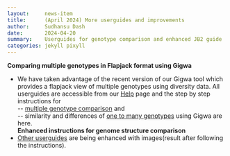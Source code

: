 ```yaml
---
layout:     news-item
title:      (April 2024) More userguides and improvements
author:     Sudhansu Dash
date:       2024-04-20
summary:    Userguides for genotype comparison and enhanced JB2 guide 
categories: jekyll pixyll
---
```


**Comparing multiple genotypes in Flapjack format using Gigwa**  
- We have taken advantage of the recent version of our Gigwa tool which provides a flapjack view of multiple genotypes using diversity data. All userguides are accessible from our [Help](/help/) page and the step by step instructions for  
-- [multiple genotype comparison](/userguides/gigwa/gigwa_flapjack.html) and    
-- similarity and differences of [one to many genotypes](/userguides/gigwa/gigwa-one-to-all.html) using Gigwa are here.  
**Enhanced instructions for genome structure comparison**
- [Other userguides](/userguides/jb2/jb2_genomeStrCompare.html) are being enhanced with images(result after following the instructions). 
<!--
Example:
GenBank RefSeq annotation for Genome assembly 1 for Arachis stenosperma, genotype V10309 is now available at PeanutBase. The primary source of this data is [GenBank](https://www.ncbi.nlm.nih.gov/genome/annotation_euk/Arachis_stenosperma/GCF_014773155.1-RS_2023_06/){:target="_blank"}. The files are in our [DataStore](https://data.legumeinfo.org/Arachis/stenosperma/){:target="_blank"} and you can look at other available resources at [PeanutBase species resources page](/taxa/arachis/)(please scroll down). 
-->


